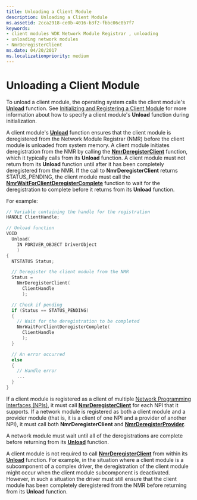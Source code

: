 ```yaml
---
title: Unloading a Client Module
description: Unloading a Client Module
ms.assetid: 2cca2918-ce0b-4016-b3f2-fbbc06c0b7f7
keywords:
- client modules WDK Network Module Registrar , unloading
- unloading network modules
- NmrDeregisterClient
ms.date: 04/20/2017
ms.localizationpriority: medium
---
```


# Unloading a Client Module


To unload a client module, the operating system calls the client module's [**Unload**](/windows-hardware/drivers/ddi/wdm/nc-wdm-driver_unload) function. See [Initializing and Registering a Client Module](initializing-and-registering-a-client-module.md) for more information about how to specify a client module's **Unload** function during initialization.

A client module's [**Unload**](/windows-hardware/drivers/ddi/wdm/nc-wdm-driver_unload) function ensures that the client module is deregistered from the Network Module Registrar (NMR) before the client module is unloaded from system memory. A client module initiates deregistration from the NMR by calling the [**NmrDeregisterClient**](/windows-hardware/drivers/ddi/netioddk/nf-netioddk-nmrderegisterclient) function, which it typically calls from its **Unload** function. A client module must not return from its **Unload** function until after it has been completely deregistered from the NMR. If the call to **NmrDeregisterClient** returns STATUS\_PENDING, the client module must call the [**NmrWaitForClientDeregisterComplete**](/windows-hardware/drivers/ddi/netioddk/nf-netioddk-nmrwaitforclientderegistercomplete) function to wait for the deregistration to complete before it returns from its **Unload** function.

For example:

```C++
// Variable containing the handle for the registration
HANDLE ClientHandle;

// Unload function
VOID
  Unload(
    IN PDRIVER_OBJECT DriverObject
    )
{
  NTSTATUS Status;

  // Deregister the client module from the NMR
  Status =
    NmrDeregisterClient(
      ClientHandle
      );

  // Check if pending
  if (Status == STATUS_PENDING)
  {
    // Wait for the deregistration to be completed
    NmrWaitForClientDeregisterComplete(
      ClientHandle
      );
  }

  // An error occurred
  else
  {
    // Handle error
    ...
  }
}
```

If a client module is registered as a client of multiple [Network Programming Interfaces (NPIs)](network-programming-interface.md), it must call [**NmrDeregisterClient**](/windows-hardware/drivers/ddi/netioddk/nf-netioddk-nmrderegisterclient) for each NPI that it supports. If a network module is registered as both a client module and a provider module (that is, it is a client of one NPI and a provider of another NPI), it must call both **NmrDeregisterClient** and [**NmrDeregisterProvider**](/windows-hardware/drivers/ddi/netioddk/nf-netioddk-nmrderegisterprovider).

A network module must wait until all of the deregistrations are complete before returning from its [**Unload**](/windows-hardware/drivers/ddi/wdm/nc-wdm-driver_unload) function.

A client module is not required to call [**NmrDeregisterClient**](/windows-hardware/drivers/ddi/netioddk/nf-netioddk-nmrderegisterclient) from within its [**Unload**](/windows-hardware/drivers/ddi/wdm/nc-wdm-driver_unload) function. For example, in the situation where a client module is a subcomponent of a complex driver, the deregistration of the client module might occur when the client module subcomponent is deactivated. However, in such a situation the driver must still ensure that the client module has been completely deregistered from the NMR before returning from its **Unload** function.

 

